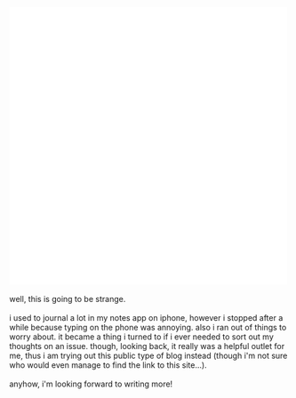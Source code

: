 ![stick figure scratching his head with a question mark over him](/_images/1.png)

well, this is going to be strange.\
\
i used to journal a lot in my notes app on iphone, however i stopped after a while because typing on the phone was annoying.
also i ran out of things to worry about. it became a thing i turned to if i ever needed to sort out my thoughts on an issue.
though, looking back, it really was a helpful outlet for me, thus i am trying out this public type of blog instead (though i'm not sure who would even manage to find the link to this site...).\
\
anyhow, i'm looking forward to writing more!